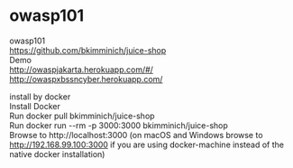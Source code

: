 # owasp101
owasp101<br>
https://github.com/bkimminich/juice-shop<br>
Demo <br>
http://owaspjakarta.herokuapp.com/#/<br>
http://owaspxbssncyber.herokuapp.com/<br>


install by docker<br>
Install Docker<br>
Run docker pull bkimminich/juice-shop<br>
Run docker run --rm -p 3000:3000 bkimminich/juice-shop<br>
Browse to http://localhost:3000 (on macOS and Windows browse to http://192.168.99.100:3000 if you are using docker-machine instead of the native docker installation)<br>
